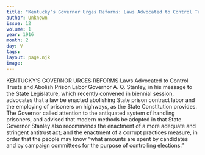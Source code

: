 ```yaml
---
title: "Kentucky’s Governor Urges Reforms: Laws Advocated to Control Trusts and Abolish Prison Labor"
author: Unknown
issue: 12
volume: 1
year: 1916
month: 2
day: V
tags:
layout: page.njk
image:
---
```

KENTUCKY’S GOVERNOR URGES REFORMS    Laws Advocated to Control Trusts and Abolish Prison Labor    Governor A. Q. Stanley, in his message to the State Legislature, which recently convened in biennial session, advocates that a law be enacted abolishing State prison contract labor and the employing of prisoners on highways, as the State Constitution provides.       The Governor called attention to the antiquated system of handling prisoners, and advised that modern methods be adopted in that State.       Governor Stanley also recommends the enactment of a more adequate and stringent antitrust act; and the enactment of a corrupt practices measure, in order that the people may know “what amounts are spent by candidates and by campaign committees for the purpose of controlling elections.”





